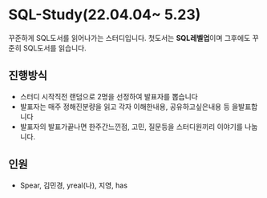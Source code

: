 # SQL-Study(22.04.04~ 5.23)

꾸준하게 SQL도서를 읽어나가는 스터디입니다.
첫도서는 **SQL레벨업**이며 그후에도 꾸준히 SQL도서를 읽습니다.


## 진행방식

- 스터디 시작직전 랜덤으로 2명을 선정하여 발표자를 뽑습니다
- 발표자는 매주 정해진분량을 읽고 각자 이해한내용, 공유하고싶은내용 등 을발표합니다
- 발표자의 발표가끝나면 한주간느낀점, 고민, 질문등을 스터디원끼리 이야기를 나눕니다.

## 인원

- Spear, 김민경, yreal(나), 지영, has
